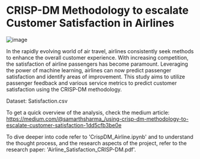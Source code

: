 # CRISP-DM Methodology to escalate Customer Satisfaction in Airlines 

![image](https://github.com/Samarth-Sharma-G/Data-Mining-CMPE-255/assets/107587243/c1053ab0-e5cd-4349-a5dd-7151c1a514ba)


In the rapidly evolving world of air travel, airlines consistently seek methods to enhance the overall customer experience. With increasing competition, the satisfaction of airline passengers has become paramount. Leveraging the power of machine learning, airlines can now predict passenger satisfaction and identify areas of improvement. This study aims to utilize passenger feedback and various service metrics to predict customer satisfaction using the CRISP-DM methodology.  

Dataset: Satisfaction.csv

To get a quick overview of the analysis, check the medium article: https://medium.com/@samarthsharma_/using-crisp-dm-methodology-to-escalate-customer-satisfaction-1dd5cfb3be0e

To dive deeper into code refer to 'CrispDM_Airline.ipynb' and to understand the thought process, and the research aspects of the project, refer to the research paper: 'Airline_Satisfaction_CRISP-DM.pdf'.


